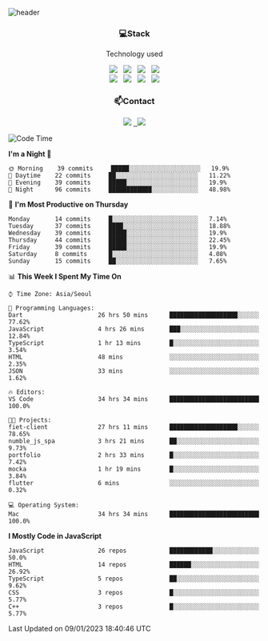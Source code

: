 ![header](https://capsule-render.vercel.app/api?type=waving&color=gradient&height=200&text=Che-ri&fontAlign=70&fontAlignY=40&animation=twinkling)

<h3 align="center">💻Stack</h3>
<p align="center">Technology used</p>
<div align="center"><img src="https://img.shields.io/badge/HTML5-e74c3c?style=flat-square&logo=HTML5&logoColor=white"></img> &nbsp <img src="https://img.shields.io/badge/CSS3-0A84FF?style=flat-square&logo=CSS3&logoColor=white"></img> &nbsp <img src="https://img.shields.io/badge/tailwind%2Dcss-06B6D4?style=flat-square&logo=tailwindcss&logoColor=white"/></a> &nbsp <img src="https://img.shields.io/badge/styled%2Dcomponents-DB7093?style=flat-square&logo=styled%2Dcomponents&logoColor=white"/></a>
<br><img src="https://img.shields.io/badge/JavaScript-FFCD11?style=flat-square&logo=JavaScript&logoColor=white"></img> &nbsp <img src="https://img.shields.io/badge/React-00BCF6?style=flat-square&logo=React&logoColor=white"></img> &nbsp <img src="https://img.shields.io/badge/Redux-764ABC?style=flat-square&logo=Redux&logoColor=white"/> &nbsp <img src="https://img.shields.io/badge/Zustand-582D3E?style=flat-square&logo=Zustand&logoColor=white"/></a></div> 

<h3 align="center">📫Contact</h3>
<div align="center"><a href="https://cheri.tistory.com/"><img src="https://img.shields.io/badge/Cheri-AD29B6?style=flat-square&logo=Tidal&logoColor=white"/></a> <a href="rnjs1135@gmail.com"> &nbsp <img src="https://img.shields.io/badge/Gmail-EA4335?style=flat-square&logo=Gmail&logoColor=white"/></a></div>

<!--START_SECTION:waka-->
![Code Time](http://img.shields.io/badge/Code%20Time-1%2C986%20hrs%2051%20mins-blue)

**I'm a Night 🦉** 

```text
🌞 Morning    39 commits     █████░░░░░░░░░░░░░░░░░░░░   19.9% 
🌆 Daytime    22 commits     ██░░░░░░░░░░░░░░░░░░░░░░░   11.22% 
🌃 Evening    39 commits     █████░░░░░░░░░░░░░░░░░░░░   19.9% 
🌙 Night      96 commits     ████████████░░░░░░░░░░░░░   48.98%

```
📅 **I'm Most Productive on Thursday** 

```text
Monday       14 commits     █░░░░░░░░░░░░░░░░░░░░░░░░   7.14% 
Tuesday      37 commits     ████░░░░░░░░░░░░░░░░░░░░░   18.88% 
Wednesday    39 commits     █████░░░░░░░░░░░░░░░░░░░░   19.9% 
Thursday     44 commits     █████░░░░░░░░░░░░░░░░░░░░   22.45% 
Friday       39 commits     █████░░░░░░░░░░░░░░░░░░░░   19.9% 
Saturday     8 commits      █░░░░░░░░░░░░░░░░░░░░░░░░   4.08% 
Sunday       15 commits     ██░░░░░░░░░░░░░░░░░░░░░░░   7.65%

```


📊 **This Week I Spent My Time On** 

```text
⌚︎ Time Zone: Asia/Seoul

💬 Programming Languages: 
Dart                     26 hrs 50 mins      ███████████████████░░░░░░   77.62% 
JavaScript               4 hrs 26 mins       ███░░░░░░░░░░░░░░░░░░░░░░   12.84% 
TypeScript               1 hr 13 mins        █░░░░░░░░░░░░░░░░░░░░░░░░   3.54% 
HTML                     48 mins             ░░░░░░░░░░░░░░░░░░░░░░░░░   2.35% 
JSON                     33 mins             ░░░░░░░░░░░░░░░░░░░░░░░░░   1.62%

🔥 Editors: 
VS Code                  34 hrs 34 mins      █████████████████████████   100.0%

🐱‍💻 Projects: 
fiet-client              27 hrs 11 mins      ███████████████████░░░░░░   78.65% 
numble_js_spa            3 hrs 21 mins       ██░░░░░░░░░░░░░░░░░░░░░░░   9.73% 
portfolio                2 hrs 33 mins       █░░░░░░░░░░░░░░░░░░░░░░░░   7.42% 
mocka                    1 hr 19 mins        █░░░░░░░░░░░░░░░░░░░░░░░░   3.84% 
flutter                  6 mins              ░░░░░░░░░░░░░░░░░░░░░░░░░   0.32%

💻 Operating System: 
Mac                      34 hrs 34 mins      █████████████████████████   100.0%

```

**I Mostly Code in JavaScript** 

```text
JavaScript               26 repos            ████████████░░░░░░░░░░░░░   50.0% 
HTML                     14 repos            ██████░░░░░░░░░░░░░░░░░░░   26.92% 
TypeScript               5 repos             ██░░░░░░░░░░░░░░░░░░░░░░░   9.62% 
CSS                      3 repos             █░░░░░░░░░░░░░░░░░░░░░░░░   5.77% 
C++                      3 repos             █░░░░░░░░░░░░░░░░░░░░░░░░   5.77%

```



 Last Updated on 09/01/2023 18:40:46 UTC
<!--END_SECTION:waka-->
